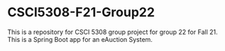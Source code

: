 # CSCI5308-F21-Group22

This is a repository for CSCI 5308 group project for group 22 for Fall 21.
This is a Spring Boot app for an eAuction System.